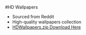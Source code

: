 #HD Wallpapers

- Sourced from Reddit
- High-quality wallpapers collection
- [HDWallpapers.zip Download Here](https://www.mediafire.com/file/678ho4wr8tvurll/HDWallpapers.zip/file)
